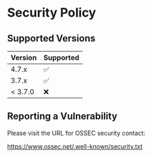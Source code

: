 # Security Policy

## Supported Versions

| Version | Supported          |
| ------- | ------------------ |
| 4.7.x   | :white_check_mark: |
| 3.7.x   | :white_check_mark: |
| < 3.7.0   | :x:                |

## Reporting a Vulnerability

Please visit the URL for OSSEC security contact:

https://www.ossec.net/.well-known/security.txt
